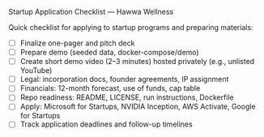 Startup Application Checklist — Hawwa Wellness

Quick checklist for applying to startup programs and preparing materials:

- [ ] Finalize one-pager and pitch deck
- [ ] Prepare demo (seeded data, docker-compose/demo)
- [ ] Create short demo video (2–3 minutes) hosted privately (e.g., unlisted YouTube)
- [ ] Legal: incorporation docs, founder agreements, IP assignment
- [ ] Financials: 12-month forecast, use of funds, cap table
- [ ] Repo readiness: README, LICENSE, run instructions, Dockerfile
- [ ] Apply: Microsoft for Startups, NVIDIA Inception, AWS Activate, Google for Startups
- [ ] Track application deadlines and follow-up timelines
